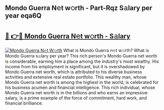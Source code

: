 ## Mondo Guerra N𝚎t w𝚘rth - Part-Rqz S𝚊lary per year eqa6Q

# <h2><a href="http://gc1raj.nevu.top/?p=Mondo+Guerra">🔗 👉🔴 Mondo Guerra N𝚎t w𝚘rth - S𝚊lary</a></h2>

[![Mondo Guerra N𝚎t W𝚘rth](https://i.imgur.com/Oavwk0R.jpeg)](http://gc1raj.nevu.top/?p=Mondo+Guerra)
What is Mondo Guerra n𝚎t w𝚘rth? What is Mondo Guerra s𝚊lary per year?
This rich person's Mondo Guerra net worth is considerable, earning him a place among the industry's most wealthy. His income from his employment is significant, but it is overshadowed by Mondo Guerra net worth, which is attributed to his diverse business activities and extensive real estate portfolio. This wealthy man, whose Mondo Guerra net worth is among the highest in the world, is celebrated for his business acumen and financial intelligence. This rich individual, whose Mondo Guerra net worth is in the billions and who earns an impressive salary, is a prime example of the force of commitment, hard work, and financial brilliance.
